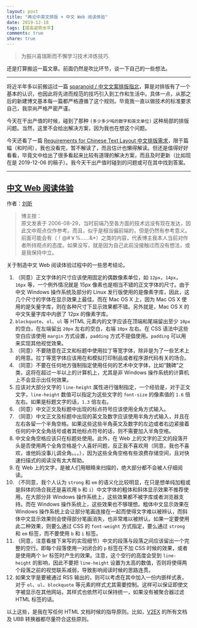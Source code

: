 ```yaml
---
layout: post
title: "再论中英文排版 + 中文 Web 阅读体验"
date: 2019-12-18
tags: [提高姿势水平]
comments: true
share: true
---
```


> 为振兴喜瑞斯而不懈学习技术淬炼技巧.

还是打算搬运一篇文章。前面仍然是吹比环节，谈一下自己的一些想法。

---

将近半年多以前搬运过一篇 [sparanoid / 中文文案排版指北](https://liujunyi271828.github.io/chinese-copywriting-guidelines/)，算是对排版有了一个基本的认识，也因此将先进而规范的技巧引入到工作和生活中。具体一点，从那之后的新建博文基本每一篇都严格遵循了这个规则。毕竟我一直以做技术的标准要求自己，我崇尚严格严密严谨。

今天在干出产值的时候，碰到了那种 `(多少多少吨的数字和英文单位)` 这种局部的排版问题。当然，这里不会给出解决方案，因为我也在想这个问题。

今天还看了一篇 [Requirements for Chinese Text Layout 中文排版需求](https://w3c.github.io/clreq/#introduction)，限于篇幅（和时间），我也没看完，暂不解读了，而且估计也懒得解读。但还是值得好好看看，毕竟文中给出了很多看起来比较有道理的解决方案，而且及时更新（比如现在是 2019-12-06 的稿子）。我今天干出产值时碰到的问题或可在其中找到答案。

---

## [中文 Web 阅读体验](https://web.archive.org/web/20110716090934/http://www.livid.cn/doc_view.php?doc_id=5332)

作者：[刘昕](https://www.zhihu.com/people/livid)

> 博主按：<br/>
> 原文发表于 2006-08-29，当时前端乃至各方面的技术远没有现在发达，因此文中观点仅作参考。而且，似乎是相当偏前端的，但是仍然有参考意义。<br/>
> 前面可能会有（！@#￥%……&*）之类的内容，代表博主我本人当前对作者所持观点的态度。如果没写，就是因为自己此前没接触过而没有想法，或是我保持中立。

关于制造中文 Web 阅读体验过程中的一些思考结论。

1. （同意）正文字体的尺寸应该使用固定的偶数像素单位，如 `12px`，`14px`，`16px` 等，一个例外情况就是 15px 像素也是相当不错的正文字体的尺寸。由于中文 Windows 操作系统及部分的 Linux 发行版使用的是像素字库，因此，这几个尺寸的字体在显示效果上最佳。而在 Mac OS X 上，因为 Mac OS X 使用的是矢量字库，则在各种尺寸下显示效果都不错。另外就是，Mac OS X 的中文矢量字库中内嵌了 12px 的像素字库。
2. `blockquote`、`ol`、`ul` 等 HTML 元素内的文字应该在顶端和尾端留出至少 `10px` 的空白，在左端留出 `20px` 左右的空白，右端 `10px` 左右。在 CSS 语法中这些空白应该使用 `margin` 方式设置，`padding` 方式不提倡使用。`padding` 可以用来实现其他视觉效果。
3. （同意）不要随意在正文和标题中使用拉丁等宽字体，除非是为了一些艺术上的用意。拉丁等宽字体应该用在和模拟打印制品或者程序源代码有关的场合。
4. （同意）不要在任何地方强制指定使用任何的艺术中文字体，比如“魏碑”之类，这将在超过一半以上的计算机上，尤其是非 Windows 操作系统的计算机上不会显示出任何效果。
5. 应该对大部分文字的 `line-height` 属性进行强制指定，一个经验是，对于正文文字，`line-height` 数值可以指定为这些文字的 `font-size` 的像素值的 `1.6` 倍左右。如果是标题文字的话，`1.3` 倍左右。
6. （同意）中文正文及标题中出现的标点符号应该使用全角方式输入。
7. （同意）中文正文及标题中出现的英文及数字应该使用半角方式输入，并且在左右各留一个半角空格。如果这些这些半角英文及数字的左边或者右边紧接着任何的中文全角括号或者其他标点符号的话，则不需要加入半角空格。
8. 中文全角空格应该只在标题处使用。此外，在 Web 上的文字的正文的段落开头是否使用两个全角空格是个人喜好问题，反正我不喜欢用（同意，我也不喜欢，谁他妈没事儿调全角。。。），因为这些全角空格有些浪费存储空间，且对快速扫描式的阅读没有太大帮助。
9. 在 Web 上的文字，是被人们用眼睛来扫描的，绝大部分都不会被人仔细阅读。
10. （不同意，我个人认为 `strong` 和 `em` 的语义化比较明显，在只是想单纯加粗或是斜体的场合我还是喜欢用 `b` 和 `i`）中文字体的粗体和斜体显示效果不推荐使用。在大部分非 Windows 操作系统上，这些效果都不被字库或者浏览器支持。而在 Windows 操作系统上，这些效果也不够理想。粗体中文显示效果在 Windows 操作系统上会让部分笔画连接在一起而使得文字难以被辨认，而斜体中文显示效果则会使得部分笔画消失，也非常难以被辨认。如果一定要使用此二种效果，则要么通过 CSS 的 `font-weight` 方式指定，要么通过 `strong` 和 `em` 标签，而不要使用 `b` 和 `i` 标签。
11. （同意，注意看接下来写的实现细节）中文的段落与段落之间应该留出一个完整的空行。即每个段落使用一对闭合的 `p` 标签在不加 CSS 时候的效果，或者是使用两个 `br` 标签时产生的效果。注意，这个空行的高度会受到 `line-height` 的影响，因此不要把 `line-height` 设置为太高的数值，否则将使得两个段落之前的视觉联系减弱，导致影响阅读时候的思路连贯。
12. 如果文字是要被通过 RSS 输出的，则可以考虑在其中加入一份内嵌样式表，对于 `ol`、`ul`、`blockquote` 等元素的样式尤其需要控制。这样可以保证即使文字被显示在其他网站，其样式也依然可以保持统一，如果没有被聚合器过滤 HTML 标签的话。

以上这些，是我在写任何 HTML 文档时候的指导原则。比如，[V2EX](https://www.v2ex.com) 的所有文档及 UBB 转换器都尽量符合这些原则。


